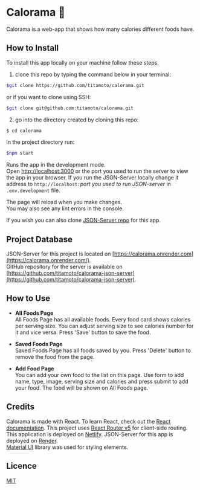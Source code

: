 # Calorama 🍅

Calorama is a web-app that shows how many calories different foods have.

## How to Install

To install this app locally on your machine follow these steps.

1. clone this repo by typing the command below in your terminal:

```bash
$git clone https://github.com/titamoto/calorama.git
```

or if you want to clone using SSH:

```bash
$git clone git@github.com:titamoto/calorama.git
```

2.  go into the directory created by cloning this repo:

```bash
$ cd calorama
```

In the project directory run:

```bash
$npm start
```

Runs the app in the development mode.\
Open [http://localhost:3000](http://localhost:3000) or the port you used to run the server to view the app in your browser. If you run the JSON-Server locally change it address to `http://localhost:`_port you used to run JSON-server_ in `.env.development` file.

The page will reload when you make changes.\
You may also see any lint errors in the console.

If you wish you can also clone [JSON-Server repo](https://github.com/titamoto/calorama-json-server) for this app.

## Project Database

JSON-Server for this project is located on [https://calorama.onrender.com](https://calorama.onrender.com/).  
GitHub repository for the server is available on [https://github.com/titamoto/calorama-json-server](https://github.com/titamoto/calorama-json-server).

## How to Use

- **All Foods Page**  
  All Foods Page has all available foods. Every food card shows calories per serving size. You can adjust serving size to see calories number for it and vice versa. Press 'Save' button to save the food.

- **Saved Foods Page**  
  Saved Foods Page has all foods saved by you. Press 'Delete' button to remove the food from the page.

- **Add Food Page**  
  You can add your own food to the list on this page. Use form to add name, type, image, serving size and calories and press submit to add your food. The food will be shown on All Foods page.

## Credits

Calorama is made with React. To learn React, check out the [React documentation](https://reactjs.org/).
This project uses [React Router v5](https://v5.reactrouter.com/) for client-side routing.  
This application is deployed on [Netlify](https://www.netlify.com/). JSON-Server for this app is deployed on [Render](http://render.com).  
[Material UI](https://mui.com/) library was used for styling elements.

## Licence

[MIT](https://choosealicense.com/licenses/mit/)
